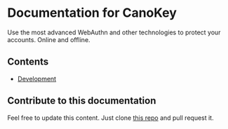 # Documentation for CanoKey

Use the most advanced WebAuthn and other technologies to protect your accounts. Online and offline.

## Contents

- [Development](development/)

## Contribute to this documentation

Feel free to update this content. Just clone [this repo](https://github.com/canokeys/canokey-documentation) and pull request it.
